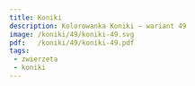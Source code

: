 ```yaml
---
title: Koniki
description: Kolorowanka Koniki – wariant 49
image: /koniki/49/koniki-49.svg
pdf:   /koniki/49/koniki-49.pdf
tags:
 - zwierzeta
 - koniki
---
```

